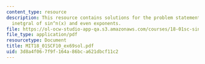 ```yaml
---
content_type: resource
description: This resource contains solutions for the problem statements related to
  inetgral of sin^n(x) and even exponents.
file: https://ol-ocw-studio-app-qa.s3.amazonaws.com/courses/18-01sc-single-variable-calculus-fall-2010/3d8a4f067f9f164a86bca621dbcf11c2_MIT18_01SCF10_ex69sol.pdf
file_type: application/pdf
resourcetype: Document
title: MIT18_01SCF10_ex69sol.pdf
uid: 3d8a4f06-7f9f-164a-86bc-a621dbcf11c2
---
```

